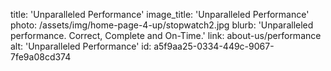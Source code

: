 title: 'Unparalleled Performance'
image_title: 'Unparalleled Performance'
photo: /assets/img/home-page-4-up/stopwatch2.jpg
blurb: 'Unparalleled performance. Correct, Complete and On-Time.'
link: about-us/performance
alt: 'Unparalleled Performance'
id: a5f9aa25-0334-449c-9067-7fe9a08cd374
